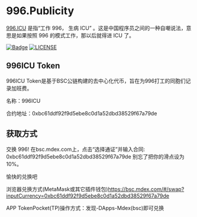 # 996.Publicity

[996.ICU](https://github.com/996icu/996.ICU) 是指“工作 996， 生病 ICU” 。这是中国程序员之间的一种自嘲说法，意思是如果按照 996 的模式工作，那以后就得进 ICU 了。

[![Badge](https://img.shields.io/badge/link-996.icu-%23FF4D5B.svg?style=flat-square)](https://996.icu/#/zh_CN)
[![LICENSE](https://img.shields.io/badge/license-Anti%20996-blue.svg?style=flat-square)](https://github.com/996icu/996.ICU/blob/master/LICENSE)

## 996ICU Token
996ICU Token是基于BSC公链构建的去中心化代币，旨在为996打工的同胞们记录加班费。

名称：996ICU

合约地址：0xbc61ddf92f9d5ebe8c0d1a52dbd38529f67a79de


## 获取方式
交换 996! 在bsc.mdex.com上，点击“选择通证”并输入合同: 0xbc61ddf92f9d5ebe8c0d1a52dbd38529f67a79de 别忘了把你的滑点设为10%。

愉快的兑换吧

浏览器兑换方式(MetaMask或其它插件钱包)https://bsc.mdex.com/#/swap?inputCurrency=0xbc61ddf92f9d5ebe8c0d1a52dbd38529f67a79de

APP TokenPocket(TP)操作方式：发现-DApps-Mdex(bsc)即可兑换
